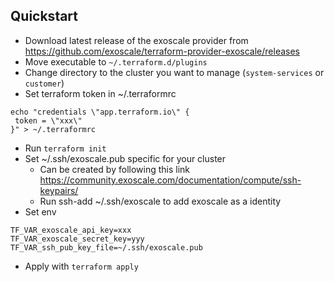 ## Quickstart


* Download latest release of the exoscale provider from
<https://github.com/exoscale/terraform-provider-exoscale/releases>
* Move executable to `~/.terraform.d/plugins`
* Change directory to the cluster you want to manage (`system-services` or
`customer`)
* Set terraform token in ~/.terraformrc 
```
echo "credentials \"app.terraform.io\" {
 token = \"xxx\"
}" > ~/.terraformrc
```
* Run `terraform init`
* Set ~/.ssh/exoscale.pub specific for your cluster 
    * Can be created by following this link
    https://community.exoscale.com/documentation/compute/ssh-keypairs/
    * Run ssh-add ~/.ssh/exoscale to add exoscale as a identity
* Set env
```
TF_VAR_exoscale_api_key=xxx
TF_VAR_exoscale_secret_key=yyy
TF_VAR_ssh_pub_key_file=~/.ssh/exoscale.pub
```
* Apply with `terraform apply`
